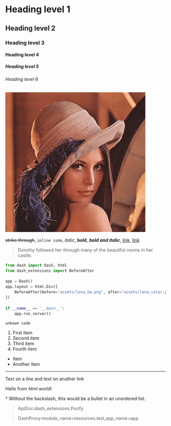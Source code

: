 # Heading level 1

## Heading level 2

### Heading level 3

#### Heading level 4

##### Heading level 5

###### Heading level 6

![Tux, the Linux mascot](assets/lena_color.png)

~~strike through~~, `inline code`, *italic*, **bold**, ***bold and italic***, [link](https://google.com), [link](https://google.com, "link title")

> Dorothy followed her through many of the beautiful rooms in her castle.

```python
from dash import Dash, html
from dash_extensions import BeforeAfter

app = Dash()
app.layout = html.Div([
    BeforeAfter(before="assets/lena_bw.png", after="assets/lena_color.png", width=512, height=512)
])

if __name__ == '__main__':
    app.run_server()
```

```
unkown code
```

1. First item
2. Second item
3. Third item
4. Fourth item

* Item
* Another item

***

Text on a line
and text on another link

<p>Hello from <em>html</em> world!</p>

\* Without the backslash, this would be a bullet in an unordered list.

> ApiDoc:dash_extensions.Purify

> DashProxy:module_name=resources.test,app_name=app